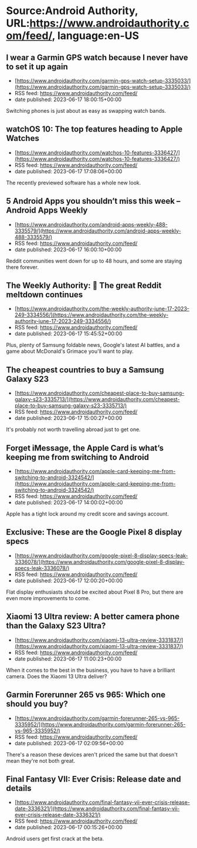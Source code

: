# Source:Android Authority, URL:https://www.androidauthority.com/feed/, language:en-US

## I wear a Garmin GPS watch because I never have to set it up again
 - [https://www.androidauthority.com/garmin-gps-watch-setup-3335033/](https://www.androidauthority.com/garmin-gps-watch-setup-3335033/)
 - RSS feed: https://www.androidauthority.com/feed/
 - date published: 2023-06-17 18:00:15+00:00

Switching phones is just about as easy as swapping watch bands.

## watchOS 10: The top features heading to Apple Watches
 - [https://www.androidauthority.com/watchos-10-features-3336427/](https://www.androidauthority.com/watchos-10-features-3336427/)
 - RSS feed: https://www.androidauthority.com/feed/
 - date published: 2023-06-17 17:08:06+00:00

The recently previewed software has a whole new look.

## 5 Android Apps you shouldn’t miss this week – Android Apps Weekly
 - [https://www.androidauthority.com/android-apps-weekly-488-3335579/](https://www.androidauthority.com/android-apps-weekly-488-3335579/)
 - RSS feed: https://www.androidauthority.com/feed/
 - date published: 2023-06-17 16:00:10+00:00

Reddit communities went down for up to 48 hours, and some are staying there forever.

## The Weekly Authority: 🌋 The great Reddit meltdown continues
 - [https://www.androidauthority.com/the-weekly-authority-june-17-2023-249-3334556/](https://www.androidauthority.com/the-weekly-authority-june-17-2023-249-3334556/)
 - RSS feed: https://www.androidauthority.com/feed/
 - date published: 2023-06-17 15:45:52+00:00

Plus, plenty of Samsung foldable news, Google's latest AI battles, and a game about McDonald's Grimace you'll want to play.

## The cheapest countries to buy a Samsung Galaxy S23
 - [https://www.androidauthority.com/cheapest-place-to-buy-samsung-galaxy-s23-3335713/](https://www.androidauthority.com/cheapest-place-to-buy-samsung-galaxy-s23-3335713/)
 - RSS feed: https://www.androidauthority.com/feed/
 - date published: 2023-06-17 15:00:27+00:00

It's probably not worth travelling abroad just to get one.

## Forget iMessage, the Apple Card is what’s keeping me from switching to Android
 - [https://www.androidauthority.com/apple-card-keeping-me-from-switching-to-android-3324542/](https://www.androidauthority.com/apple-card-keeping-me-from-switching-to-android-3324542/)
 - RSS feed: https://www.androidauthority.com/feed/
 - date published: 2023-06-17 14:00:02+00:00

Apple has a tight lock around my credit score and savings account.

## Exclusive: These are the Google Pixel 8 display specs
 - [https://www.androidauthority.com/google-pixel-8-display-specs-leak-3336078/](https://www.androidauthority.com/google-pixel-8-display-specs-leak-3336078/)
 - RSS feed: https://www.androidauthority.com/feed/
 - date published: 2023-06-17 12:00:20+00:00

Flat display enthusiasts should be excited about Pixel 8 Pro, but there are even more improvements to come.

## Xiaomi 13 Ultra review: A better camera phone than the Galaxy S23 Ultra?
 - [https://www.androidauthority.com/xiaomi-13-ultra-review-3331837/](https://www.androidauthority.com/xiaomi-13-ultra-review-3331837/)
 - RSS feed: https://www.androidauthority.com/feed/
 - date published: 2023-06-17 11:00:23+00:00

When it comes to the best in the business, you have to have a brilliant camera. Does the Xiaomi 13 Ultra deliver?

## Garmin Forerunner 265 vs 965: Which one should you buy?
 - [https://www.androidauthority.com/garmin-forerunner-265-vs-965-3335952/](https://www.androidauthority.com/garmin-forerunner-265-vs-965-3335952/)
 - RSS feed: https://www.androidauthority.com/feed/
 - date published: 2023-06-17 02:09:56+00:00

There's a reason these devices aren't priced the same but that doesn't mean they're not both great.

## Final Fantasy VII: Ever Crisis: Release date and details
 - [https://www.androidauthority.com/final-fantasy-vii-ever-crisis-release-date-3336321/](https://www.androidauthority.com/final-fantasy-vii-ever-crisis-release-date-3336321/)
 - RSS feed: https://www.androidauthority.com/feed/
 - date published: 2023-06-17 00:15:26+00:00

Android users get first crack at the beta.

